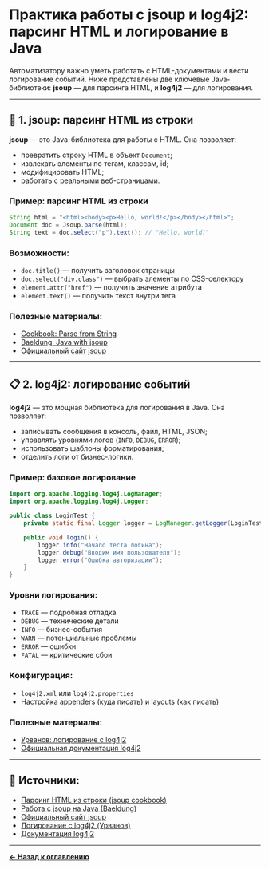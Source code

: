 # Практика работы с jsoup и log4j2: парсинг HTML и логирование в Java

Автоматизатору важно уметь работать с HTML-документами и вести логирование событий. Ниже представлены две ключевые Java-библиотеки: **jsoup** — для парсинга HTML, и **log4j2** — для логирования.

---

## 🧾 1. jsoup: парсинг HTML из строки

**jsoup** — это Java-библиотека для работы с HTML. Она позволяет:

- превратить строку HTML в объект `Document`;
- извлекать элементы по тегам, классам, id;
- модифицировать HTML;
- работать с реальными веб-страницами.

### Пример: парсинг HTML из строки
```java
String html = "<html><body><p>Hello, world!</p></body></html>";
Document doc = Jsoup.parse(html);
String text = doc.select("p").text(); // "Hello, world!"
```

### Возможности:
- `doc.title()` — получить заголовок страницы
- `doc.select("div.class")` — выбрать элементы по CSS-селектору
- `element.attr("href")` — получить значение атрибута
- `element.text()` — получить текст внутри тега

### Полезные материалы:
- [Cookbook: Parse from String](https://jsoup.org/cookbook/input/parse-document-from-string)
- [Baeldung: Java with jsoup](https://www.baeldung.com/java-with-jsoup)
- [Официальный сайт jsoup](https://jsoup.org/)

---

## 📋 2. log4j2: логирование событий

**log4j2** — это мощная библиотека для логирования в Java. Она позволяет:

- записывать сообщения в консоль, файл, HTML, JSON;
- управлять уровнями логов (`INFO`, `DEBUG`, `ERROR`);
- использовать шаблоны форматирования;
- отделить логи от бизнес-логики.

### Пример: базовое логирование
```java
import org.apache.logging.log4j.LogManager;
import org.apache.logging.log4j.Logger;

public class LoginTest {
    private static final Logger logger = LogManager.getLogger(LoginTest.class);

    public void login() {
        logger.info("Начало теста логина");
        logger.debug("Вводим имя пользователя");
        logger.error("Ошибка авторизации");
    }
}
```

### Уровни логирования:
- `TRACE` — подробная отладка
- `DEBUG` — технические детали
- `INFO` — бизнес-события
- `WARN` — потенциальные проблемы
- `ERROR` — ошибки
- `FATAL` — критические сбои

### Конфигурация:
- `log4j2.xml` или `log4j2.properties`
- Настройка appenders (куда писать) и layouts (как писать)

### Полезные материалы:
- [Урванов: логирование с log4j2](https://urvanov.ru/2019/07/04/%D0%BB%D0%BE%D0%B3%D0%B8%D1%80%D0%BE%D0%B2%D0%B0%D0%BD%D0%B8%D0%B5-%D1%81-log4j-2-%D0%B2-java/)
- [Официальная документация log4j2](https://logging.apache.org/log4j/2.12.x/)

---

## 🔗 Источники:

- [Парсинг HTML из строки (jsoup cookbook)](https://jsoup.org/cookbook/input/parse-document-from-string)
- [Работа с jsoup на Java (Baeldung)](https://www.baeldung.com/java-with-jsoup)
- [Официальный сайт jsoup](https://jsoup.org/)
- [Логирование с log4j2 (Урванов)](https://urvanov.ru/2019/07/04/логирование-с-log4j-2-в-java/)
- [Документация log4j2](https://logging.apache.org/log4j/2.12.x/)
---
[**← Назад к оглавлению**](../../../README.md)

